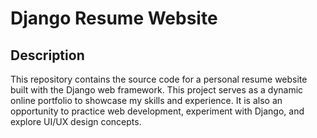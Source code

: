 # Django Resume Website

## Description

This repository contains the source code for a personal resume website built with the Django web framework. This project serves as a dynamic online portfolio to showcase my skills and experience. It is also an opportunity to practice web development, experiment with Django, and explore UI/UX design concepts.


